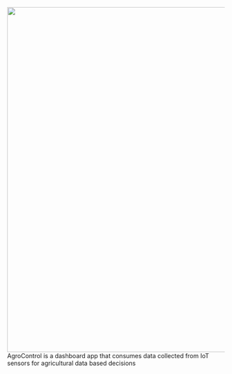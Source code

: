 <center><img src="https://i.imgur.com/tONZwmK.png" width="800px"/></center>
AgroControl is a dashboard app that consumes data collected from IoT sensors for agricultural data based decisions
